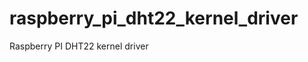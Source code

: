 raspberry_pi_dht22_kernel_driver
================================

Raspberry PI DHT22 kernel driver
